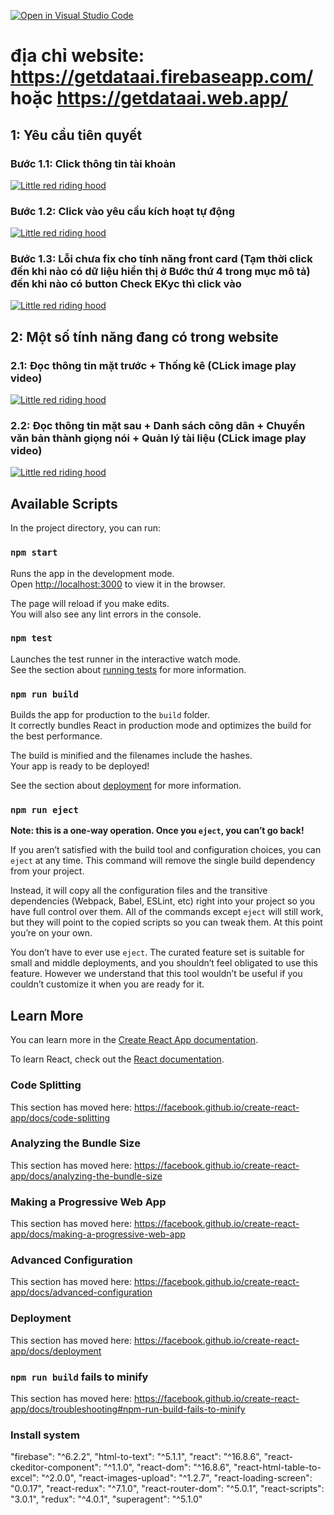 [![Open in Visual Studio Code](https://open.vscode.dev/badges/open-in-vscode.svg)](https://open.vscode.dev/toduyen/-Project-Nhan-dien-giay-to-tuy-than-)
# địa chỉ website: https://getdataai.firebaseapp.com/ hoặc https://getdataai.web.app/

## 1: Yêu cầu tiên quyết

### Bước 1.1: Click thông tin tài khoản
[![Little red riding hood](https://i.ibb.co/SNbVCLt/1.png)](https://youtu.be/1GsGdxy5Dts "Little red riding hood - Click to Watch!")

### Bước 1.2: Click vào yêu cầu kích hoạt tự động
[![Little red riding hood](https://i.ibb.co/yVHT2y1/2.png)](https://youtu.be/1GsGdxy5Dts "Little red riding hood - Click to Watch!")

### Bước 1.3: Lỗi chưa fix cho tính năng front card (Tạm thời click đến khi nào có dữ liệu hiển thị ở Bước thứ 4 trong mục mô tả) đến khi nào có button Check EKyc thì click vào
[![Little red riding hood](https://i.ibb.co/nLYjLwp/Capture.png)](https://youtu.be/1GsGdxy5Dts "Little red riding hood - Click to Watch!")

## 2: Một số tính năng đang có trong website

### 2.1: Đọc thông tin mặt trước + Thống kê (CLick image play video)
[![Little red riding hood](https://langgo.edu.vn/public/files/upload/default/images/ielts/cap-nhat-bo-cau-hoi-ielts-speaking-part-1-moi-nhat.jpg)](https://youtu.be/z6bXZgYhO-E "Little red riding hood - Click to Watch!")

### 2.2: Đọc thông tin mặt sau + Danh sách công dân + Chuyển văn bản thành giọng nói + Quản lý tài liệu (CLick image play video)
[![Little red riding hood](https://www.cmapass.com/wp-content/uploads/2017/01/part-2-cma-exam.png)](https://youtu.be/1GsGdxy5Dts "Little red riding hood - Click to Watch!")




















## Available Scripts

In the project directory, you can run:

### `npm start`

Runs the app in the development mode.<br>
Open [http://localhost:3000](http://localhost:3000) to view it in the browser.

The page will reload if you make edits.<br>
You will also see any lint errors in the console.

### `npm test`

Launches the test runner in the interactive watch mode.<br>
See the section about [running tests](https://facebook.github.io/create-react-app/docs/running-tests) for more information.

### `npm run build`

Builds the app for production to the `build` folder.<br>
It correctly bundles React in production mode and optimizes the build for the best performance.

The build is minified and the filenames include the hashes.<br>
Your app is ready to be deployed!

See the section about [deployment](https://facebook.github.io/create-react-app/docs/deployment) for more information.

### `npm run eject`

**Note: this is a one-way operation. Once you `eject`, you can’t go back!**

If you aren’t satisfied with the build tool and configuration choices, you can `eject` at any time. This command will remove the single build dependency from your project.

Instead, it will copy all the configuration files and the transitive dependencies (Webpack, Babel, ESLint, etc) right into your project so you have full control over them. All of the commands except `eject` will still work, but they will point to the copied scripts so you can tweak them. At this point you’re on your own.

You don’t have to ever use `eject`. The curated feature set is suitable for small and middle deployments, and you shouldn’t feel obligated to use this feature. However we understand that this tool wouldn’t be useful if you couldn’t customize it when you are ready for it.

## Learn More

You can learn more in the [Create React App documentation](https://facebook.github.io/create-react-app/docs/getting-started).

To learn React, check out the [React documentation](https://reactjs.org/).

### Code Splitting

This section has moved here: https://facebook.github.io/create-react-app/docs/code-splitting

### Analyzing the Bundle Size

This section has moved here: https://facebook.github.io/create-react-app/docs/analyzing-the-bundle-size

### Making a Progressive Web App

This section has moved here: https://facebook.github.io/create-react-app/docs/making-a-progressive-web-app

### Advanced Configuration

This section has moved here: https://facebook.github.io/create-react-app/docs/advanced-configuration

### Deployment

This section has moved here: https://facebook.github.io/create-react-app/docs/deployment

### `npm run build` fails to minify

This section has moved here: https://facebook.github.io/create-react-app/docs/troubleshooting#npm-run-build-fails-to-minify


### Install system  


 "firebase": "^6.2.2",
    "html-to-text": "^5.1.1",
    "react": "^16.8.6",
    "react-ckeditor-component": "^1.1.0",
    "react-dom": "^16.8.6",
    "react-html-table-to-excel": "^2.0.0",
    "react-images-upload": "^1.2.7",
    "react-loading-screen": "0.0.17",
    "react-redux": "^7.1.0",
    "react-router-dom": "^5.0.1",
    "react-scripts": "3.0.1",
    "redux": "^4.0.1",
    "superagent": "^5.1.0"
